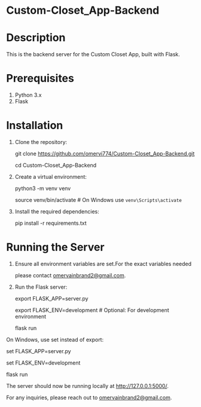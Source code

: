 # Custom-Closet_App-Backend

# Description

This is the backend server for the Custom Closet App, built with Flask.

# Prerequisites

1. Python 3.x
2. Flask

# Installation

1. Clone the repository:

   git clone https://github.com/omervi774/Custom-Closet_App-Backend.git

   cd Custom-Closet_App-Backend

2. Create a virtual environment:

   python3 -m venv venv

   source venv/bin/activate # On Windows use `venv\Scripts\activate`

3. Install the required dependencies:

   pip install -r requirements.txt

# Running the Server

1. Ensure all environment variables are set.For the exact variables needed

   please contact omervainbrand2@gmail.com.

2. Run the Flask server:

   export FLASK_APP=server.py

   export FLASK_ENV=development # Optional: For development environment

   flask run

On Windows, use set instead of export:

set FLASK_APP=server.py

set FLASK_ENV=development

flask run

The server should now be running locally at http://127.0.0.1:5000/.

For any inquiries, please reach out to omervainbrand2@gmail.com.
